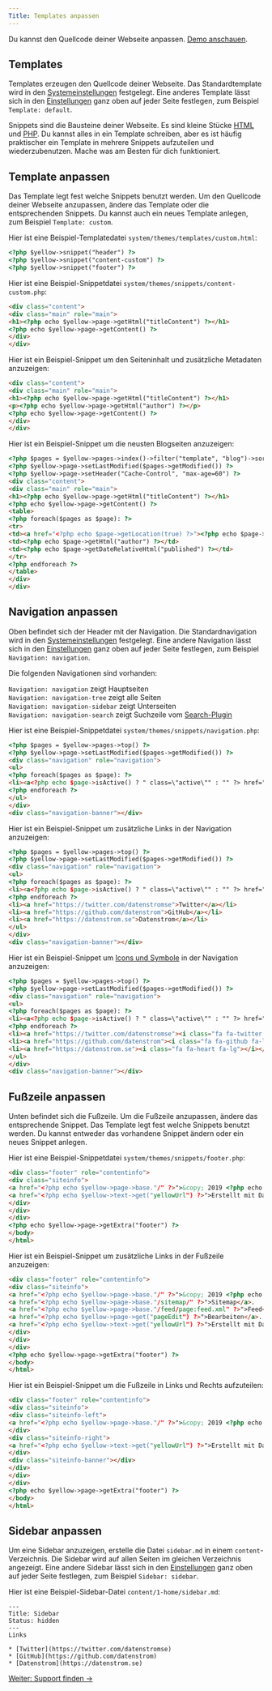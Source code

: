 ```yaml
---
Title: Templates anpassen
---
```

Du kannst den Quellcode deiner Webseite anpassen. [Demo anschauen](/de/tests/custom-template).

## Templates

Templates erzeugen den Quellcode deiner Webseite. Das Standardtemplate wird in den [Systemeinstellungen](adjusting-system#systemeinstellungen) festgelegt. Eine anderes Template lässt sich in den [Einstellungen](markdown-cheat-sheet#einstellungen) ganz oben auf jeder Seite festlegen, zum Beispiel `Template: default`.

Snippets sind die Bausteine deiner Webseite. Es sind kleine Stücke [HTML](https://www.w3schools.com/html/) und [PHP](https://www.w3schools.com/php/). Du kannst alles in ein Template schreiben, aber es ist häufig praktischer ein Template in mehrere Snippets aufzuteilen und wiederzubenutzen. Mache was am Besten für dich funktioniert.

## Template anpassen

Das Template legt fest welche Snippets benutzt werden. Um den Quellcode deiner Webseite anzupassen, ändere das Template oder die entsprechenden Snippets. Du kannst auch ein neues Template anlegen, zum Beispiel `Template: custom`.

Hier ist eine Beispiel-Templatedatei `system/themes/templates/custom.html`:

``` html
<?php $yellow->snippet("header") ?>
<?php $yellow->snippet("content-custom") ?>
<?php $yellow->snippet("footer") ?>
```

Hier ist eine Beispiel-Snippetdatei `system/themes/snippets/content-custom.php`:

``` html
<div class="content">
<div class="main" role="main">
<h1><?php echo $yellow->page->getHtml("titleContent") ?></h1>
<?php echo $yellow->page->getContent() ?>
</div>
</div>
```

Hier ist ein Beispiel-Snippet um den Seiteninhalt und zusätzliche Metadaten anzuzeigen:

``` html
<div class="content">
<div class="main" role="main">
<h1><?php echo $yellow->page->getHtml("titleContent") ?></h1>
<p><?php echo $yellow->page->getHtml("author") ?></p>
<?php echo $yellow->page->getContent() ?>
</div>
</div>
```

Hier ist ein Beispiel-Snippet um die neusten Blogseiten anzuzeigen:

``` html
<?php $pages = $yellow->pages->index()->filter("template", "blog")->sort("published", false)->limit(5) ?>
<?php $yellow->page->setLastModified($pages->getModified()) ?>
<?php $yellow->page->setHeader("Cache-Control", "max-age=60") ?>
<div class="content">
<div class="main" role="main">
<h1><?php echo $yellow->page->getHtml("titleContent") ?></h1>
<?php echo $yellow->page->getContent() ?>
<table>
<?php foreach($pages as $page): ?>
<tr>
<td><a href="<?php echo $page->getLocation(true) ?>"><?php echo $page->getHtml("title") ?></a></td>
<td><?php echo $page->getHtml("author") ?></td>
<td><?php echo $page->getDateRelativeHtml("published") ?></td>
</tr>
<?php endforeach ?>
</table>
</div>
</div>
```

## Navigation anpassen

Oben befindet sich der Header mit der Navigation. Die Standardnavigation wird in den [Systemeinstellungen](adjusting-system#systemeinstellungen) festgelegt. Eine andere Navigation lässt sich in den [Einstellungen](markdown-cheat-sheet#einstellungen) ganz oben auf jeder Seite festlegen, zum Beispiel `Navigation: navigation`. 

Die folgenden Navigationen sind vorhanden:

`Navigation: navigation` zeigt Hauptseiten  
`Navigation: navigation-tree` zeigt alle Seiten  
`Navigation: navigation-sidebar` zeigt Unterseiten  
`Navigation: navigation-search` zeigt Suchzeile vom [Search-Plugin](https://github.com/datenstrom/yellow-plugins/tree/master/search)  

Hier ist eine Beispiel-Snippetdatei `system/themes/snippets/navigation.php`:

``` html
<?php $pages = $yellow->pages->top() ?>
<?php $yellow->page->setLastModified($pages->getModified()) ?>
<div class="navigation" role="navigation">
<ul>
<?php foreach($pages as $page): ?>
<li><a<?php echo $page->isActive() ? " class=\"active\"" : "" ?> href="<?php echo $page->getLocation(true) ?>"><?php echo $page->getHtml("titleNavigation") ?></a></li>
<?php endforeach ?>
</ul>
</div>
<div class="navigation-banner"></div>
```

Hier ist ein Beispiel-Snippet um zusätzliche Links in der Navigation anzuzeigen:

``` html
<?php $pages = $yellow->pages->top() ?>
<?php $yellow->page->setLastModified($pages->getModified()) ?>
<div class="navigation" role="navigation">
<ul>
<?php foreach($pages as $page): ?>
<li><a<?php echo $page->isActive() ? " class=\"active\"" : "" ?> href="<?php echo $page->getLocation(true) ?>"><?php echo $page->getHtml("titleNavigation") ?></a></li>
<?php endforeach ?>
<li><a href="https://twitter.com/datenstromse">Twitter</a></li>
<li><a href="https://github.com/datenstrom">GitHub</a></li>
<li><a href="https://datenstrom.se">Datenstrom</a></li>
</ul>
</div>
<div class="navigation-banner"></div>
```

Hier ist ein Beispiel-Snippet um [Icons und Symbole](https://github.com/datenstrom/yellow-plugins/tree/master/fontawesome) in der Navigation anzuzeigen:

``` html
<?php $pages = $yellow->pages->top() ?>
<?php $yellow->page->setLastModified($pages->getModified()) ?>
<div class="navigation" role="navigation">
<ul>
<?php foreach($pages as $page): ?>
<li><a<?php echo $page->isActive() ? " class=\"active\"" : "" ?> href="<?php echo $page->getLocation(true) ?>"><?php echo $page->getHtml("titleNavigation") ?></a></li>
<?php endforeach ?>
<li><a href="https://twitter.com/datenstromse"><i class="fa fa-twitter fa-lg"></i></a></li>
<li><a href="https://github.com/datenstrom"><i class="fa fa-github fa-lg"></i></a></li>
<li><a href="https://datenstrom.se"><i class="fa fa-heart fa-lg"></i></a></li>
</ul>
</div>
<div class="navigation-banner"></div>
```

## Fußzeile anpassen

Unten befindet sich die Fußzeile. Um die Fußzeile anzupassen, ändere das entsprechende Snippet. Das Template legt fest welche Snippets benutzt werden. Du kannst entweder das vorhandene Snippet ändern oder ein neues Snippet anlegen.

Hier ist eine Beispiel-Snippetdatei `system/themes/snippets/footer.php`:

``` html
<div class="footer" role="contentinfo">
<div class="siteinfo">
<a href="<?php echo $yellow->page->base."/" ?>">&copy; 2019 <?php echo $yellow->page->getHtml("sitename") ?></a>.
<a href="<?php echo $yellow->text->get("yellowUrl") ?>">Erstellt mit Datenstrom Yellow</a>.
</div>
</div>
</div>
<?php echo $yellow->page->getExtra("footer") ?>
</body>
</html>
```

Hier ist ein Beispiel-Snippet um zusätzliche Links in der Fußzeile anzuzeigen:

``` html
<div class="footer" role="contentinfo">
<div class="siteinfo">
<a href="<?php echo $yellow->page->base."/" ?>">&copy; 2019 <?php echo $yellow->page->getHtml("sitename") ?></a>.
<a href="<?php echo $yellow->page->base."/sitemap/" ?>">Sitemap</a>.
<a href="<?php echo $yellow->page->base."/feed/page:feed.xml" ?>">Feed</a>.
<a href="<?php echo $yellow->page->get("pageEdit") ?>">Bearbeiten</a>.
<a href="<?php echo $yellow->text->get("yellowUrl") ?>">Erstellt mit Datenstrom Yellow</a>.
</div>
</div>
</div>
<?php echo $yellow->page->getExtra("footer") ?>
</body>
</html>
```

Hier ist ein Beispiel-Snippet um die Fußzeile in Links und Rechts aufzuteilen:

``` html
<div class="footer" role="contentinfo">
<div class="siteinfo">
<div class="siteinfo-left">
<a href="<?php echo $yellow->page->base."/" ?>">&copy; 2019 <?php echo $yellow->page->getHtml("sitename") ?></a>.
</div>
<div class="siteinfo-right">
<a href="<?php echo $yellow->text->get("yellowUrl") ?>">Erstellt mit Datenstrom Yellow</a>.
</div>
<div class="siteinfo-banner"></div>
</div>
</div>
</div>
<?php echo $yellow->page->getExtra("footer") ?>
</body>
</html>
```

## Sidebar anpassen

Um eine Sidebar anzuzeigen, erstelle die Datei `sidebar.md` in einem `content`-Verzeichnis. Die Sidebar wird auf allen Seiten im gleichen Verzeichnis angezeigt. Eine andere Sidebar lässt sich in den [Einstellungen](markdown-cheat-sheet#einstellungen) ganz oben auf jeder Seite festlegen, zum Beispiel `Sidebar: sidebar`. 

Hier ist eine Beispiel-Sidebar-Datei `content/1-home/sidebar.md`:

```
---
Title: Sidebar
Status: hidden
---
Links

* [Twitter](https://twitter.com/datenstromse)
* [GitHub](https://github.com/datenstrom)
* [Datenstrom](https://datenstrom.se)
```

[Weiter: Support finden →](support)